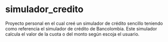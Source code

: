 # simulador_credito
Proyecto personal en el cual creé un simulador de crédito sencillo teniendo como referencia el simulador de crédito de Bancolombia. Este simulador calcula el valor de la cuota o del monto según escoja el usuario.
